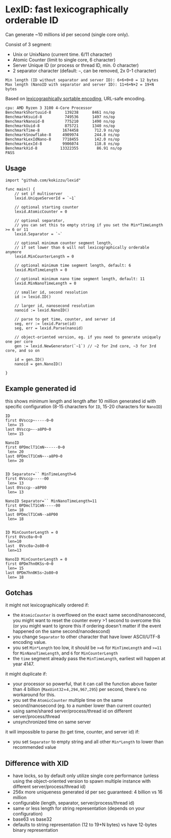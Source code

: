 
# LexID: fast lexicographically orderable ID

Can generate ~10 millions id per second (single core only).

Consist of 3 segment:
- Unix or UnixNano (current time. 6/11 character)
- Atomic Counter (limit to single core, 6 character)
- Server Unique ID (or process or thread ID, min. 0 character)
- 2 separator character (default: `~`, can be removed, 2x 0-1 character)

```
Min length (ID without separator and server ID): 6+6+0+0 = 12 bytes
Max length (NanoID with separator and server ID): 11+6+N+2 = 19+N bytes
``` 

Based on [lexicographically sortable encoding](//github.com/kokizzu/gotro/tree/master/S), URL-safe encoding.

```
cpu: AMD Ryzen 3 3100 4-Core Processor    
BenchmarkShortuuid-8   	  139238	  8461 ns/op
BenchmarkKsuid-8       	  749536	  1497 ns/op
BenchmarkNanoid-8      	  775210	  1490 ns/op
BenchmarkUuid-8        	  875721	  1340 ns/op
BenchmarkTime-8        	 1674458	   712.9 ns/op
BenchmarkSnowflake-8   	 4909974	   244.8 ns/op
BenchmarkLexIdNano-8   	 7718455	   142.0 ns/op
BenchmarkLexId-8       	 9906074	   118.8 ns/op
BenchmarkXid-8         	13322355	    86.91 ns/op
PASS
```

## Usage

```
import "github.com/kokizzu/lexid"

func main() {
	// set if multiserver
	lexid.UniqueServerId = `~1`
	
	// optional starting counter
	lexid.AtomicCounter = 0
	
	// optional separator, 
	// you can set this to empty string if you set the Min*TimeLength >= 6 or 11
	lexid.Separator = `~`
	
	// optional minimum counter segment length, 
	// if set lower than 6 will not lexicographically orderable anymore
	lexid.MinCounterLength = 0
	
	// optional minimum time segment length, default: 6
	lexid.MinTimeLength = 0
	
	// optional minimum nano time segment length, default: 11
	lexid.MinNanoTimeLength = 0
	
	// smaller id, second resolution
	id := lexid.ID()
	
	// larger id, nanosecond resolution
	nanoid := lexid.NanoID()
	
	// parse to get time, counter, and server id
	seg, err := lexid.Parse(id)
	seg, err = lexid.Parse(nanoid)  
	
	// object-oriented version, eg. if you need to generate uniquely one per core
	gen := lexid.NewGenerator(`~1`) // ~2 for 2nd core, ~3 for 3rd core, and so on
	
	id = gen.ID()
	nanoid = gen.NanoID()
	
}
```

## Example generated id

this shows minimum length and length after 10 million generated id with specific configuration (8-15 characters for `ID`, 15-20 characters for `NanoID`)

```
ID 
first 0Vsccp~-----0~0
 len= 15
last 0Vsccp~--a8P0~0
 len= 15

NanoID
first 0PDmclT1CmN~-----0~0
 len= 20
last 0PDmclT1CmN~--a8P0~0
 len= 20


ID Separator=`` MinTimeLength=6
first 0Vsccp-----00
 len= 13
last 0Vsccp--a8P00
 len= 13

NanoID Separator=`` MinNanoTimeLength=11
first 0PDmclT1CmN-----00
 len= 18
last 0PDmclT1CmN--a8P00
 len= 18
 
 
ID MinCounterLength = 0
first 0Vsc0a~0~0 
 len=10
last  0Vsc0a~2o80~0 
 len=13

NanoID MinCounterLength = 0
first 0PDm7hn0KSs~0~0
 len= 15
last 0PDm7hn0KSs~2o80~0
 len= 18 
```

## Gotchas

it might not lexicographically ordered if:
- the `AtomicCounter` is overflowed on the exact same second/nanosecond, you might want to reset the counter every >1 second to overcome this (or you might want to ignore this if ordering doesn't matter if the event happened on the same second/nanodescond)
- you change `Separator` to other character that have lower ASCII/UTF-8 encoding value.
- you set `Min*Length` too low, it should be `>=6` for `MinTimeLength` and `>=11` for `MinNanoTimeLength`, and `6` for `MinCounterLength`
- the `time` segment already pass the `MinTimeLength`, earliest will happen at year 4147.

it might duplicate if:
- your processor so powerful, that it can call the function above faster than 4 billion (`MaxUint32`=`4,294,967,295`) per second, there's no workaround for this.
- you set the `AtomicCounter` multiple time on the same second/nanosecond (eg. to a number lower than current counter)
- using same/shared server/process/thread id on different server/process/thread 
- unsynchronized time on same server

it will impossible to parse (to get time, counter, and server id) if:
- you set `Separator` to empty string and all other `Min*Length` to lower than recommended value 


## Difference with XID

- have locks, so by default only utilize single core performance (unless using the object-oriented version to spawn multiple instance with different server/process/thread id)
- 256x more uniqueness generated id per sec guaranteed: 4 billion vs 16 million
- configurable (length, separator, server/process/thread id)
- same or less length for string representation (depends on your configuration)
- base63 vs base32
- defaults to string representation (12 to 19+N bytes) vs have 12-bytes binary representation
